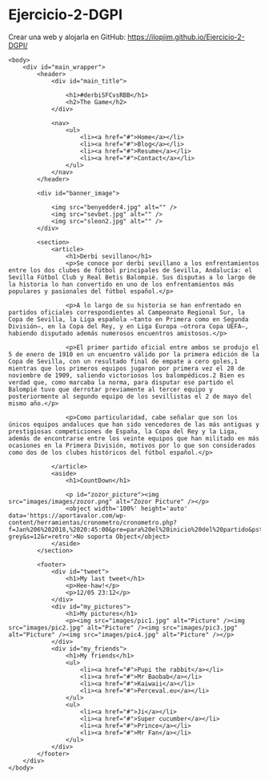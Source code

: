 # Ejercicio-2-DGPI
Crear una web y alojarla en GitHub: https://ilopjim.github.io/Ejercicio-2-DGPI/


<!DOCTYPE html>
<html>
    <head>
        <meta charset="utf-8" />
        <link rel="stylesheet" href="style2.css" />
        <title>Ejercicio 2 DGPI</title>
    </head>

    <body>
        <div id="main_wrapper">
            <header>
                <div id="main_title">
                    
                    <h1>#derbiSFCvsRBB</h1>
                    <h2>The Game</h2>
                </div>
                
                <nav>
                    <ul>
                        <li><a href="#">Home</a></li>
                        <li><a href="#">Blog</a></li>
                        <li><a href="#">Resume</a></li>
                        <li><a href="#">Contact</a></li>
                    </ul>
                </nav>
            </header>
            
            <div id="banner_image">
                
                <img src="benyedder4.jpg" alt="" />
                <img src="sevbet.jpg" alt="" />
				<img src="sleon2.jpg" alt="" />
            </div>
            
            <section>
                <article>
                    <h1>Derbi sevillano</h1>
                    <p>Se conoce por derbi sevillano a los enfrentamientos entre los dos clubes de fútbol principales de Sevilla, Andalucía: el Sevilla Fútbol Club y Real Betis Balompié. Sus disputas a lo largo de la historia lo han convertido en uno de los enfrentamientos más populares y pasionales del fútbol español.</p>

					<p>A lo largo de su historia se han enfrentado en partidos oficiales correspondientes al Campeonato Regional Sur, la Copa de Sevilla, la Liga española —tanto en Primera como en Segunda División—, en la Copa del Rey, y en Liga Europa —otrora Copa UEFA—, habiendo disputado además numerosos encuentros amistosos.</p>

					<p>El primer partido oficial entre ambos se produjo el 5 de enero de 1910 en un encuentro válido por la primera edición de la Copa de Sevilla, con un resultado final de empate a cero goles,1​ mientras que los primeros equipos jugaron por primera vez el 28 de noviembre de 1909, saliendo victoriosos los balompédicos.2​ Bien es verdad que, como marcaba la norma, para disputar ese partido el Balompié tuvo que derrotar previamente al tercer equipo y posteriormente al segundo equipo de los sevillistas el 2 de mayo del mismo año.</p>

					<p>Como particularidad, cabe señalar que son los únicos equipos andaluces que han sido vencedores de las más antiguas y prestigiosas competiciones de España, la Copa del Rey y la Liga, además de encontrarse entre los veinte equipos que han militado en más ocasiones en la Primera División, motivos por lo que son considerados como dos de los clubes históricos del fútbol español.</p>
                    
                </article>
                <aside>
                    <h1>CountDown</h1>
                    
                    <p id="zozor_picture"><img src="images/images/zozor.png" alt="Zozor Picture" /></p>
                    <object width='100%' height='auto' data='https://aportavalor.com/wp-content/herramientas/cronometro/cronometro.php?f=Jan%206%202018,%2020:45:00&pre=para%20el%20inicio%20del%20partido&pst=Que%20gane%20el%20mejor!!&c=ff0000&b= grey&s=12&r=retro'>No soporta Object</object>
                </aside>
            </section>
            
            <footer>
                <div id="tweet">
                    <h1>My last tweet</h1>
                    <p>Hee-haw!</p>
                    <p>12/05 23:12</p>
                </div>
                <div id="my_pictures">
                    <h1>My pictures</h1>
                    <p><img src="images/pic1.jpg" alt="Picture" /><img src="images/pic2.jpg" alt="Picture" /><img src="images/pic3.jpg" alt="Picture" /><img src="images/pic4.jpg" alt="Picture" /></p>
                </div>
                <div id="my_friends">
                    <h1>My friends</h1>
                    <ul>
                        <li><a href="#">Pupi the rabbit</a></li>
                        <li><a href="#">Mr Baobab</a></li>
                        <li><a href="#">Kaiwaii</a></li>
                        <li><a href="#">Perceval.eu</a></li>
                    </ul>
                    <ul>
                        <li><a href="#">Ji</a></li>
                        <li><a href="#">Super cucumber</a></li>
                        <li><a href="#">Prince</a></li>
                        <li><a href="#">Mr Fan</a></li>
                    </ul>
                </div>
            </footer>
        </div>
    </body>
</html>

